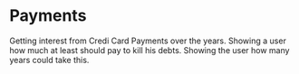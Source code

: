 # Payments
Getting interest from Credi Card Payments over the years. Showing a user how much at least should pay to kill his debts. Showing the user how many years could take this.
